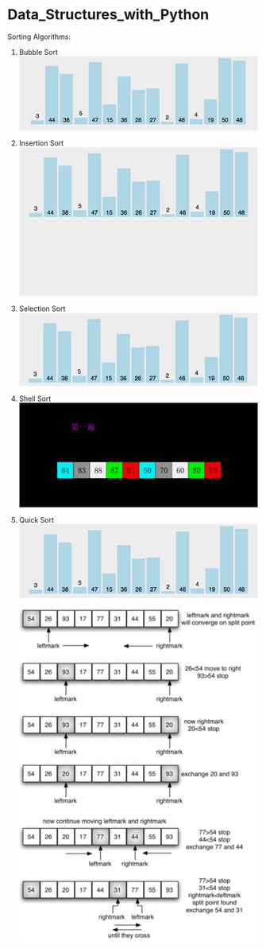 # Data_Structures_with_Python

Sorting Algorithms:
1. Bubble Sort
    ![Bubble Sort](https://github.com/duanyzhi/Data_Structures_with_Python/blob/master/Sorting%20Algorithms/gif/bubble%20sort.gif)
    
2. Insertion Sort
    ![Insertion Sort](https://github.com/duanyzhi/Data_Structures_with_Python/blob/master/Sorting%20Algorithms/gif/insertion%20sort.gif)
    
3. Selection Sort
    ![Selection Sort](https://github.com/duanyzhi/Data_Structures_with_Python/blob/master/Sorting%20Algorithms/gif/selection%20sort.gif)
    
4. Shell Sort
    ![hell Sort](https://github.com/duanyzhi/Data_Structures_with_Python/blob/master/Sorting%20Algorithms/gif/shell%20sort.gif)
   
5. Quick Sort
    ![Quick Sort](https://github.com/duanyzhi/Data_Structures_with_Python/blob/master/Sorting%20Algorithms/gif/quick%20sort.gif)
    
    ![quick sort](https://github.com/duanyzhi/Data_Structures_with_Python/blob/master/Sorting%20Algorithms/gif/quick%20sort.PNG)
   
   
